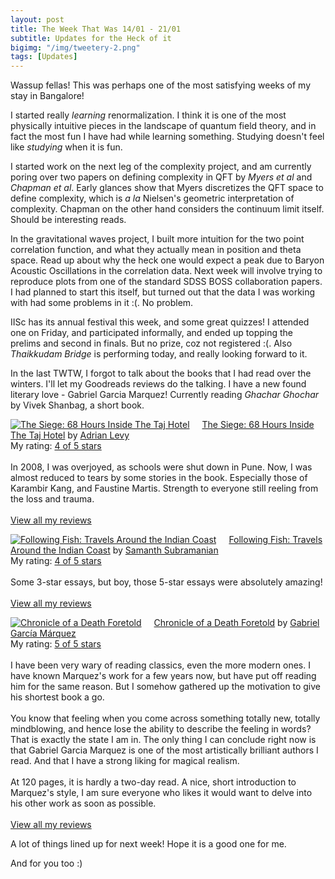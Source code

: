 ```yaml
---
layout: post
title: The Week That Was 14/01 - 21/01
subtitle: Updates for the Heck of it
bigimg: "/img/tweetery-2.png"
tags: [Updates]
---
```


Wassup fellas! This was perhaps one of the most satisfying weeks of my stay in Bangalore!

I started really _learning_ renormalization. I think it is one of the most physically intuitive pieces in the landscape of quantum field theory, and in fact the most fun I have had while learning something. Studying doesn't feel like _studying_ when it is fun.

I started work on the next leg of the complexity project, and am currently poring over two papers on defining complexity in QFT by _Myers et al_ and _Chapman et al_. Early glances show that Myers discretizes the QFT space to define complexity, which is _a la_ Nielsen's geometric interpretation of complexity. Chapman on the other hand considers the continuum limit itself. Should be interesting reads.

In the gravitational waves project, I built more intuition for the two point correlation function, and what they actually mean in position and theta space. Read up about why the heck one would expect a peak due to Baryon Acoustic Oscillations in the correlation data. Next week will involve trying to reproduce plots from one of the standard SDSS BOSS collaboration papers. I had planned to start this itself, but turned out that the data I was working with had some problems in it :(. No problem.

IISc has its annual festival this week, and some great quizzes! I attended one on Friday, and participated informally, and ended up topping the prelims and second in finals. But no prize, coz not registered :(. Also _Thaikkudam Bridge_ is performing today, and really looking forward to it.

In the last TWTW, I forgot to talk about the books that I had read over the winters. I'll let my Goodreads reviews do the talking. I have a new found literary love - Gabriel Garcia Marquez! Currently reading _Ghachar Ghochar_ by Vivek Shanbag, a short book.

<a href="https://www.goodreads.com/book/show/17707527-the-siege" style="float: left; padding-right: 20px"><img border="0" alt="The Siege: 68 Hours Inside The Taj Hotel" src="https://images.gr-assets.com/books/1366560657m/17707527.jpg" /></a><a href="https://www.goodreads.com/book/show/17707527-the-siege">The Siege: 68 Hours Inside The Taj Hotel</a> by <a href="https://www.goodreads.com/author/show/108738.Adrian_Levy">Adrian Levy</a><br/>
My rating: <a href="https://www.goodreads.com/review/show/2240862357">4 of 5 stars</a><br /><br />
In 2008, I was overjoyed, as schools were shut down in Pune. Now, I was almost reduced to tears by some stories in the book. Especially those of Karambir Kang, and Faustine Martis. Strength to everyone still reeling from the loss and trauma.
<br/><br/>
<a href="https://www.goodreads.com/review/list/42572996-aditya-vijaykumar">View all my reviews</a>

<a href="https://www.goodreads.com/book/show/8407189-following-fish" style="float: left; padding-right: 20px"><img border="0" alt="Following Fish: Travels Around the Indian Coast" src="https://images.gr-assets.com/books/1291363974m/8407189.jpg" /></a><a href="https://www.goodreads.com/book/show/8407189-following-fish">Following Fish: Travels Around the Indian Coast</a> by <a href="https://www.goodreads.com/author/show/4070231.Samanth_Subramanian">Samanth Subramanian</a><br/>
My rating: <a href="https://www.goodreads.com/review/show/2201760860">4 of 5 stars</a><br /><br />
Some 3-star essays, but boy, those 5-star essays were absolutely amazing!
<br/><br/>
<a href="https://www.goodreads.com/review/list/42572996-aditya-vijaykumar">View all my reviews</a>

<a href="https://www.goodreads.com/book/show/23878.Chronicle_of_a_Death_Foretold" style="float: left; padding-right: 20px"><img border="0" alt="Chronicle of a Death Foretold" src="https://images.gr-assets.com/books/1430736599m/23878.jpg" /></a><a href="https://www.goodreads.com/book/show/23878.Chronicle_of_a_Death_Foretold">Chronicle of a Death Foretold</a> by <a href="https://www.goodreads.com/author/show/13450.Gabriel_Garc_a_M_rquez">Gabriel García Márquez</a><br/>
My rating: <a href="https://www.goodreads.com/review/show/2173423725">5 of 5 stars</a><br /><br />
I have been very wary of reading classics, even the more modern ones. I have known Marquez's work for a few years now, but have put off reading him for the same reason. But I somehow gathered up the motivation to give his shortest book a go.<br /><br />You know that feeling when you come across something totally new, totally mindblowing, and hence lose the ability to describe the feeling in words? That is exactly the state I am in. The only thing I can conclude right now is that Gabriel Garcia Marquez is one of the most artistically brilliant authors I read. And that I have a strong liking for magical realism.<br /><br />At 120 pages, it is hardly a two-day read. A nice, short introduction to Marquez's style, I am sure everyone who likes it would want to delve into his other work as soon as possible. 
<br/><br/>
<a href="https://www.goodreads.com/review/list/42572996-aditya-vijaykumar">View all my reviews</a>

A lot of things lined up for next week! Hope it is a good one for me.

And for you too :)
